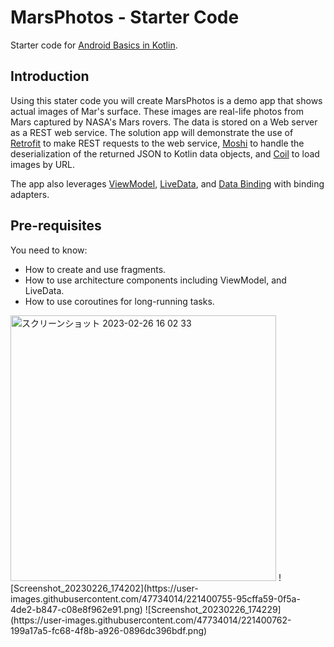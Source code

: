 MarsPhotos - Starter Code
==================================

Starter code for [Android Basics in Kotlin](https://developer.android.com/courses/android-basics-kotlin/course).

Introduction
------------

Using this stater code you will create MarsPhotos is a demo app that shows actual images of Mar's surface. These images are
real-life photos from Mars captured by NASA's Mars rovers. The data is stored on a Web server
as a REST web service.  The solution app will demonstrate the use of [Retrofit](https://square.github.io/retrofit/) to make REST requests to the web service, [Moshi](https://github.com/square/moshi) to
handle the deserialization of the returned JSON to Kotlin data objects, and [Coil](https://coil-kt.github.io/coil/) to load images by URL.

The app also leverages [ViewModel](https://developer.android.com/topic/libraries/architecture/viewmodel),
[LiveData](https://developer.android.com/topic/libraries/architecture/livedata), and
[Data Binding](https://developer.android.com/topic/libraries/data-binding/) with binding 
adapters.

Pre-requisites
--------------

You need to know:
- How to create and use fragments.
- How to use architecture components including ViewModel, and LiveData.
- How to use coroutines for long-running tasks.

<img width="425" alt="スクリーンショット 2023-02-26 16 02 33" src="https://user-images.githubusercontent.com/47734014/221400748-c035d0c4-a3ab-436d-b6f6-c1b4182ab106.png">
![Screenshot_20230226_174202](https://user-images.githubusercontent.com/47734014/221400755-95cffa59-0f5a-4de2-b847-c08e8f962e91.png)
![Screenshot_20230226_174229](https://user-images.githubusercontent.com/47734014/221400762-199a17a5-fc68-4f8b-a926-0896dc396bdf.png)
